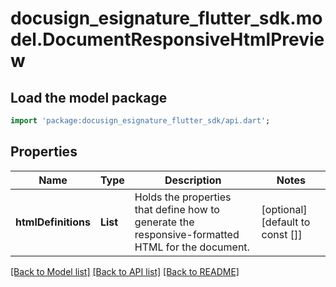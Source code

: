 # docusign_esignature_flutter_sdk.model.DocumentResponsiveHtmlPreview

## Load the model package
```dart
import 'package:docusign_esignature_flutter_sdk/api.dart';
```

## Properties
Name | Type | Description | Notes
------------ | ------------- | ------------- | -------------
**htmlDefinitions** | **List<String>** | Holds the properties that define how to generate the responsive-formatted HTML for the document. | [optional] [default to const []]

[[Back to Model list]](../README.md#documentation-for-models) [[Back to API list]](../README.md#documentation-for-api-endpoints) [[Back to README]](../README.md)


